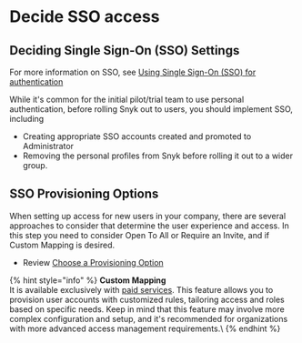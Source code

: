 # Decide SSO access

## Deciding Single Sign-On (SSO) Settings

For more information on SSO, see [Using Single Sign-On (SSO) for authentication](../../using-single-sign-on-sso-for-authentication/)

While it's common for the initial pilot/trial team to use personal authentication, before rolling Snyk out to users, you should implement SSO, including

* Creating appropriate SSO accounts created and promoted to Administrator
* Removing the personal profiles from Snyk before rolling it out to a wider group.

## SSO Provisioning Options

When setting up access for new users in your company, there are several approaches to consider that determine the user experience and access. In this step you need to consider Open To All or Require an Invite, and if Custom Mapping is desired.

* Review [Choose a Provisioning Option](../../using-single-sign-on-sso-for-authentication/choose-a-provisioning-option.md)

{% hint style="info" %}
**Custom Mapping**\
It is available exclusively with [paid services](https://docs.snyk.io/more-info/snyk-terms-of-support-and-services-glossary). This feature allows you to provision user accounts with customized rules, tailoring access and roles based on specific needs. Keep in mind that this feature may involve more complex configuration and setup, and it's recommended for organizations with more advanced access management requirements.\\
{% endhint %}

####

